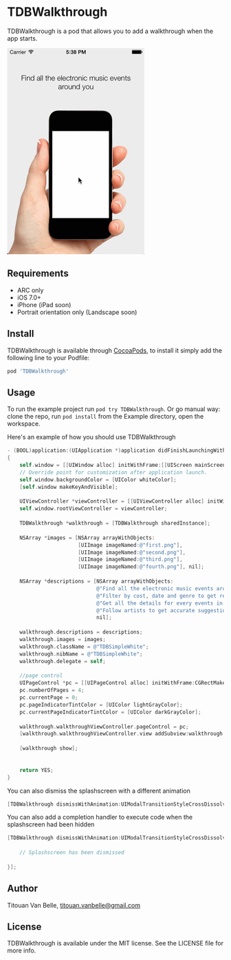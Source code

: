 # TDBWalkthrough

TDBWalkthrough is a pod that allows you to add a walkthrough when the app starts.

![](Example/walkthrough.gif)

## Requirements

- ARC only
- iOS 7.0+
- iPhone (iPad soon)
- Portrait orientation only (Landscape soon)

## Install

TDBWalkthrough is available through [CocoaPods](http://cocoapods.org), to install
it simply add the following line to your Podfile:

```ruby
pod 'TDBWalkthrough'
```

## Usage

To run the example project run `pod try TDBWalkthrough`. Or go manual way: clone the repo, run `pod install` from the Example directory, open the workspace.

Here's an example of how you should use TDBWalkthrough

```objective-c
- (BOOL)application:(UIApplication *)application didFinishLaunchingWithOptions:(NSDictionary *)launchOptions
{
    self.window = [[UIWindow alloc] initWithFrame:[[UIScreen mainScreen] bounds]];
    // Override point for customization after application launch.
    self.window.backgroundColor = [UIColor whiteColor];
    [self.window makeKeyAndVisible];

    UIViewController *viewController = [[UIViewController alloc] initWithNibName:nil bundle:nil];
    self.window.rootViewController = viewController;

    TDBWalkthrough *walkthrough = [TDBWalkthrough sharedInstance];

    NSArray *images = [NSArray arrayWithObjects:
                       [UIImage imageNamed:@"first.png"],
                       [UIImage imageNamed:@"second.png"],
                       [UIImage imageNamed:@"third.png"],
                       [UIImage imageNamed:@"fourth.png"], nil];

    NSArray *descriptions = [NSArray arrayWithObjects:
                             @"Find all the electronic music events around you",
                             @"Filter by cost, date and genre to get relevant results",
                             @"Get all the details for every events in your city",
                             @"Follow artists to get accurate suggestions in the future",
                             nil];

    walkthrough.descriptions = descriptions;
    walkthrough.images = images;
    walkthrough.className = @"TDBSimpleWhite";
    walkthrough.nibName = @"TDBSimpleWhite";
    walkthrough.delegate = self;

    //page control
    UIPageControl *pc = [[UIPageControl alloc] initWithFrame:CGRectMake(100, 518, 120, 30)];
    pc.numberOfPages = 4;
    pc.currentPage = 0;
    pc.pageIndicatorTintColor = [UIColor lightGrayColor];
    pc.currentPageIndicatorTintColor = [UIColor darkGrayColor];

    walkthrough.walkthroughViewController.pageControl = pc;
    [walkthrough.walkthroughViewController.view addSubview:walkthrough.walkthroughViewController.pageControl];

    [walkthrough show];


    return YES;
}

```

You can also dismiss the splashscreen with a different animation
```objective-c
[TDBWalkthrough dismissWithAnimation:UIModalTransitionStyleCrossDissolve];
```

You can also add a completion handler to execute code when the splashscreen had been hidden
```objective-c
[TDBWalkthrough dismissWithAnimation:UIModalTransitionStyleCrossDissolve completion:^{

    // Splashscreen has been dismissed

}];
```

## Author

Titouan Van Belle, titouan.vanbelle@gmail.com

## License

TDBWalkthrough is available under the MIT license. See the LICENSE file for more info.
